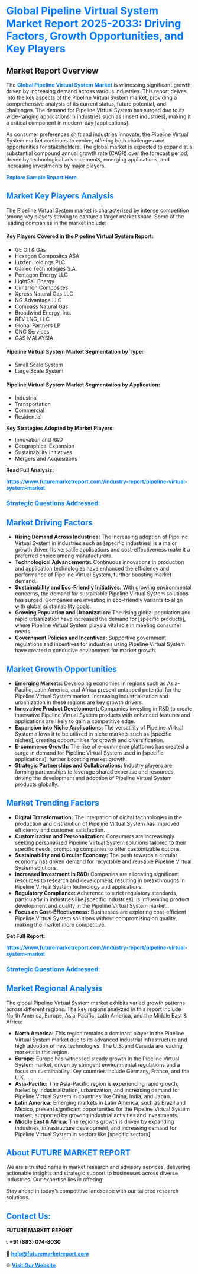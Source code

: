 <h1 style="color: #007BFF;">Global Pipeline Virtual System Market Report 2025-2033: Driving Factors, Growth Opportunities, and Key Players</h1>

<section id="overview">
<h2>Market Report Overview</h2>
<p>The <a href="https://www.futuremarketreport.com//industry-report/pipeline-virtual-system-market" style="color: #007BFF; text-decoration: none;"><strong>Global Pipeline Virtual System Market</strong></a> is witnessing significant growth, driven by increasing demand across various industries. This report delves into the key aspects of the Pipeline Virtual System market, providing a comprehensive analysis of its current status, future potential, and challenges. The demand for Pipeline Virtual System has surged due to its wide-ranging applications in industries such as [insert industries], making it a critical component in modern-day [applications].</p>
<p>As consumer preferences shift and industries innovate, the Pipeline Virtual System market continues to evolve, offering both challenges and opportunities for stakeholders. The global market is expected to expand at a substantial compound annual growth rate (CAGR) over the forecast period, driven by technological advancements, emerging applications, and increasing investments by major players.</p>
</section>

<section id="overview">
<p><a href="https://www.futuremarketreport.com//request-sample/reportId=57581" style="color: #007BFF; text-decoration: none;"><strong>Explore Sample Report Here</strong></a></p>
</section>

<section id="key-players">
<h2 style="color: #007BFF;">Market Key Players Analysis</h2>
<p>The Pipeline Virtual System market is characterized by intense competition among key players striving to capture a larger market share. Some of the leading companies in the market include:</p>
<h4>Key Players Covered in the Pipeline Virtual System Report:</h4>
<ul><li>GE Oil &amp; Gas</li><li>Hexagon Composites ASA</li><li>Luxfer Holdings PLC</li><li>Galileo Technologies S.A.</li><li>Pentagon Energy LLC</li><li>LightSail Energy</li><li>Cimarron Composites</li><li>Xpress Natural Gas LLC</li><li>NG Advantage LLC</li><li>Compass Natural Gas</li><li>Broadwind Energy, Inc.</li><li>REV LNG, LLC</li><li>Global Partners LP</li><li>CNG Services</li><li>GAS MALAYSIA</li></ul>
<h4>Pipeline Virtual System Market Segmentation by Type:</h4>
<ul><li>Small Scale System</li><li>Large Scale System</li></ul>

<h4>Pipeline Virtual System Market Segmentation by Application:</h4>
<ul><li>Industrial</li><li>Transportation</li><li>Commercial</li><li>Residential</li></ul>
<p><strong>Key Strategies Adopted by Market Players:</strong></p>
<ul>
<li>Innovation and R&D</li>
<li>Geographical Expansion</li>
<li>Sustainability Initiatives</li>
<li>Mergers and Acquisitions</li>
</ul>
</section>

<section>
<p><strong>Read Full Analysis: </strong></p><a href="https://www.futuremarketreport.com//industry-report/pipeline-virtual-system-market" style="color: #007BFF; text-decoration: none;"><strong>https://www.futuremarketreport.com//industry-report/pipeline-virtual-system-market</strong></a>
<h3 style="color: #007BFF;">Strategic Questions Addressed:</h3>
</section>

<section id="driving-factors">
<h2 style="color: #007BFF;">Market Driving Factors</h2>
<ul>
<li><strong>Rising Demand Across Industries:</strong> The increasing adoption of Pipeline Virtual System in industries such as [specific industries] is a major growth driver. Its versatile applications and cost-effectiveness make it a preferred choice among manufacturers.</li>
<li><strong>Technological Advancements:</strong> Continuous innovations in production and application technologies have enhanced the efficiency and performance of Pipeline Virtual System, further boosting market demand.</li>
<li><strong>Sustainability and Eco-Friendly Initiatives:</strong> With growing environmental concerns, the demand for sustainable Pipeline Virtual System solutions has surged. Companies are investing in eco-friendly variants to align with global sustainability goals.</li>
<li><strong>Growing Population and Urbanization:</strong> The rising global population and rapid urbanization have increased the demand for [specific products], where Pipeline Virtual System plays a vital role in meeting consumer needs.</li>
<li><strong>Government Policies and Incentives:</strong> Supportive government regulations and incentives for industries using Pipeline Virtual System have created a conducive environment for market growth.</li>
</ul>
</section>

<section id="growth-opportunities">
<h2 style="color: #007BFF;">Market Growth Opportunities</h2>
<ul>
<li><strong>Emerging Markets:</strong> Developing economies in regions such as Asia-Pacific, Latin America, and Africa present untapped potential for the Pipeline Virtual System market. Increasing industrialization and urbanization in these regions are key growth drivers.</li>
<li><strong>Innovative Product Development:</strong> Companies investing in R&D to create innovative Pipeline Virtual System products with enhanced features and applications are likely to gain a competitive edge.</li>
<li><strong>Expansion into Niche Applications:</strong> The versatility of Pipeline Virtual System allows it to be utilized in niche markets such as [specific niches], creating opportunities for growth and diversification.</li>
<li><strong>E-commerce Growth:</strong> The rise of e-commerce platforms has created a surge in demand for Pipeline Virtual System used in [specific applications], further boosting market growth.</li>
<li><strong>Strategic Partnerships and Collaborations:</strong> Industry players are forming partnerships to leverage shared expertise and resources, driving the development and adoption of Pipeline Virtual System products globally.</li>
</ul>
</section>

<section id="trending-factors">
<h2 style="color: #007BFF;">Market Trending Factors</h2>
<ul>
<li><strong>Digital Transformation:</strong> The integration of digital technologies in the production and distribution of Pipeline Virtual System has improved efficiency and customer satisfaction.</li>
<li><strong>Customization and Personalization:</strong> Consumers are increasingly seeking personalized Pipeline Virtual System solutions tailored to their specific needs, prompting companies to offer customizable options.</li>
<li><strong>Sustainability and Circular Economy:</strong> The push towards a circular economy has driven demand for recyclable and reusable Pipeline Virtual System solutions.</li>
<li><strong>Increased Investment in R&D:</strong> Companies are allocating significant resources to research and development, resulting in breakthroughs in Pipeline Virtual System technology and applications.</li>
<li><strong>Regulatory Compliance:</strong> Adherence to strict regulatory standards, particularly in industries like [specific industries], is influencing product development and quality in the Pipeline Virtual System market.</li>
<li><strong>Focus on Cost-Effectiveness:</strong> Businesses are exploring cost-efficient Pipeline Virtual System solutions without compromising on quality, making the market more competitive.</li>
</ul>
</section>

<section>
<p><strong>Get Full Report: </strong></p><a href="https://www.futuremarketreport.com//industry-report/pipeline-virtual-system-market" style="color: #007BFF; text-decoration: none;"><strong>https://www.futuremarketreport.com//industry-report/pipeline-virtual-system-market</strong></a>
<h3 style="color: #007BFF;">Strategic Questions Addressed:</h3>
</section>


<section id="regional-analysis">
<h2 style="color: #007BFF;">Market Regional Analysis</h2>
<p>The global Pipeline Virtual System market exhibits varied growth patterns across different regions. The key regions analyzed in this report include North America, Europe, Asia-Pacific, Latin America, and the Middle East & Africa:</p>
<ul>
<li><strong>North America:</strong> This region remains a dominant player in the Pipeline Virtual System market due to its advanced industrial infrastructure and high adoption of new technologies. The U.S. and Canada are leading markets in this region.</li>
<li><strong>Europe:</strong> Europe has witnessed steady growth in the Pipeline Virtual System market, driven by stringent environmental regulations and a focus on sustainability. Key countries include Germany, France, and the U.K.</li>
<li><strong>Asia-Pacific:</strong> The Asia-Pacific region is experiencing rapid growth, fueled by industrialization, urbanization, and increasing demand for Pipeline Virtual System in countries like China, India, and Japan.</li>
<li><strong>Latin America:</strong> Emerging markets in Latin America, such as Brazil and Mexico, present significant opportunities for the Pipeline Virtual System market, supported by growing industrial activities and investments.</li>
<li><strong>Middle East & Africa:</strong> The region’s growth is driven by expanding industries, infrastructure development, and increasing demand for Pipeline Virtual System in sectors like [specific sectors].</li>
</ul>
</section>

<footer>
<h2 style="color: #007BFF;">About FUTURE MARKET REPORT</h2>
<p>We are a trusted name in market research and advisory services, delivering actionable insights and strategic support to businesses across diverse industries. Our expertise lies in offering:</p>

<p>Stay ahead in today’s competitive landscape with our tailored research solutions.</p>

<h2 style="color: #007BFF;">Contact Us:</h2>
<p><strong>FUTURE MARKET REPORT</strong></p>
<p>📞 <strong>+91 (883) 074-8030</strong></p>
<p>📧 <strong><a href="mailto:help@futuremarketreport.com" style="color: #007BFF;">help@futuremarketreport.com</a></strong></p>
<p>🌐 <strong><a href="https://www.futuremarketreport.com/" style="color: #007BFF;">Visit Our Website</a></strong></p>
</footer>